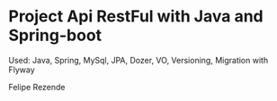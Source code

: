# Project Api RestFul with Java and Spring-boot

Used: Java, Spring, MySql, JPA, Dozer, VO, Versioning, Migration with Flyway

Felipe Rezende
